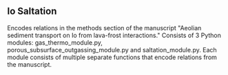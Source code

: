 ## Io Saltation

Encodes relations in the methods section of the manuscript "Aeolian sediment transport on Io from lava-frost interactions." Consists of 3 Python modules: gas_thermo_module.py, porous_subsurface_outgassing_module.py and saltation_module.py. Each module consists of multiple separate functions that encode relations from the manuscript.
